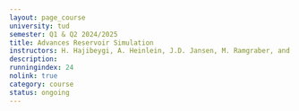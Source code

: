 ```yaml
---
layout: page_course
university: tud
semester: Q1 & Q2 2024/2025
title: Advances Reservoir Simulation
instructors: H. Hajibeygi, A. Heinlein, J.D. Jansen, M. Ramgraber, and D.V. Voskov
description:
runningindex: 24
nolink: true
category: course
status: ongoing
---
```

